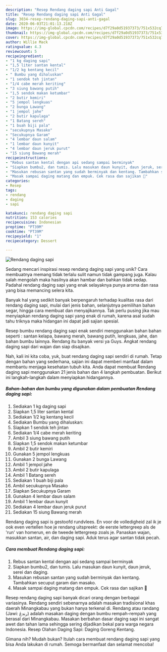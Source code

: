 ```yaml
---
description: "Resep Rendang daging sapi Anti Gagal"
title: "Resep Rendang daging sapi Anti Gagal"
slug: 3034-resep-rendang-daging-sapi-anti-gagal
date: 2020-06-03T21:01:13.218Z
image: https://img-global.cpcdn.com/recipes/d7f29a0d51937373/751x532cq70/rendang-daging-sapi-foto-resep-utama.jpg
thumbnail: https://img-global.cpcdn.com/recipes/d7f29a0d51937373/751x532cq70/rendang-daging-sapi-foto-resep-utama.jpg
cover: https://img-global.cpcdn.com/recipes/d7f29a0d51937373/751x532cq70/rendang-daging-sapi-foto-resep-utama.jpg
author: Willie Mack
ratingvalue: 4.3
reviewcount: 5
recipeingredient:
- "1 kg daging sapi"
- "1,5 liter santan kental"
- "1/2 kg kentang kecil"
- " Bumbu yang dihaluskan"
- "1 sendok teh jintan"
- "1/4 cabe merah keriting"
- "3 siung bawang putih"
- "1,5 sendok makan ketumbar"
- "2 butir kemiri"
- "5 jempol lengkuas"
- "2 bunga Lawang"
- "1 jempol jahe"
- "2 butir kapulaga"
- "1 Batang sereh"
- "1 buah biji pala"
- "secukupnya Masako"
- "Secukupnya Garam"
- "4 lembar daun salam"
- "1 lembar daun kunyit"
- "4 lembar daun jeruk purut"
- "15 siung Bawang merah"
recipeinstructions:
- "Rebus santan kental dengan api sedang sampai berminyak"
- "Siapkan bumbu2, dan tumis. Lalu masukan daun kunyit, daun jeruk, serei dan daging."
- "Masukan rebusan santan yang sudah berminyak dan kentang. Tambahkan secuput garam dan masako."
- "Masak sampai daging matang dan empuk. Cek rasa dan sajikan 🤗"
categories:
- Resep
tags:
- rendang
- daging
- sapi

katakunci: rendang daging sapi 
nutrition: 153 calories
recipecuisine: Indonesian
preptime: "PT39M"
cooktime: "PT39M"
recipeyield: "1"
recipecategory: Dessert

---
```



![Rendang daging sapi](https://img-global.cpcdn.com/recipes/d7f29a0d51937373/751x532cq70/rendang-daging-sapi-foto-resep-utama.jpg)

Sedang mencari inspirasi resep rendang daging sapi yang unik? Cara membuatnya memang tidak terlalu sulit namun tidak gampang juga. Kalau salah mengolah maka hasilnya akan hambar dan bahkan tidak sedap. Padahal rendang daging sapi yang enak selayaknya punya aroma dan rasa yang bisa memancing selera kita.

Banyak hal yang sedikit banyak berpengaruh terhadap kualitas rasa dari rendang daging sapi, mulai dari jenis bahan, selanjutnya pemilihan bahan segar, hingga cara membuat dan menyajikannya. Tak perlu pusing jika mau menyiapkan rendang daging sapi yang enak di rumah, karena asal sudah tahu triknya maka hidangan ini dapat jadi sajian spesial.

Resep bumbu rendang daging sapi enak sendiri menggunakan bahan bahan seperti : santan kelapa, bawang merah, bawang putih, lengkuas, jahe, dan bahan bumbu lainnya. Rendang itu banyak versi ya Guys. Angkat rendang daging sapi dari wajan dan siap disajikan.


Nah, kali ini kita coba, yuk, buat rendang daging sapi sendiri di rumah. Tetap dengan bahan yang sederhana, sajian ini dapat memberi manfaat dalam membantu menjaga kesehatan tubuh kita. Anda dapat membuat Rendang daging sapi menggunakan 21 jenis bahan dan 4 langkah pembuatan. Berikut ini langkah-langkah dalam menyiapkan hidangannya.

<!--inarticleads1-->

##### Bahan-bahan dan bumbu yang digunakan dalam pembuatan Rendang daging sapi:

1. Sediakan 1 kg daging sapi
1. Siapkan 1,5 liter santan kental
1. Sediakan 1/2 kg kentang kecil
1. Sediakan  Bumbu yang dihaluskan:
1. Siapkan 1 sendok teh jintan
1. Sediakan 1/4 cabe merah keriting
1. Ambil 3 siung bawang putih
1. Siapkan 1,5 sendok makan ketumbar
1. Ambil 2 butir kemiri
1. Gunakan 5 jempol lengkuas
1. Gunakan 2 bunga Lawang
1. Ambil 1 jempol jahe
1. Ambil 2 butir kapulaga
1. Ambil 1 Batang sereh
1. Sediakan 1 buah biji pala
1. Ambil secukupnya Masako
1. Siapkan Secukupnya Garam
1. Gunakan 4 lembar daun salam
1. Ambil 1 lembar daun kunyit
1. Sediakan 4 lembar daun jeruk purut
1. Sediakan 15 siung Bawang merah


Rendang daging sapi is gestoofd rundvlees. En voor de volledigheid zal ik je ook even vertellen hoe je rendang uitspreekt: de eerste lettergreep als de &#39;run&#39; van homerun, en de tweede lettergreep zoals je. Panaskan wajan, masukkan santan, air, dan daging sapi. Aduk terus agar santan tidak pecah. 

<!--inarticleads2-->

##### Cara membuat Rendang daging sapi:

1. Rebus santan kental dengan api sedang sampai berminyak
1. Siapkan bumbu2, dan tumis. Lalu masukan daun kunyit, daun jeruk, serei dan daging.
1. Masukan rebusan santan yang sudah berminyak dan kentang. Tambahkan secuput garam dan masako.
1. Masak sampai daging matang dan empuk. Cek rasa dan sajikan 🤗


Resep rendang daging sapi banyak dicari orang dengan berbagai variasinya. Rendang sendiri sebenarnya adalah masakan tradisional khas daerah Minangkabau yang bukan hanya terkenal di. Rendang atau randang (Jawi: رندڠ) adalah masakan daging dengan bumbu rempah-rempah yang berasal dari Minangkabau. Masakan berbahan dasar daging sapi ini sangat awet dan tahan lama sehingga sering dijadikan bekal para warga negara Indonesia. Resep Olahan Daging Sapi: Daging Goreng Kentang. 

Gimana nih? Mudah bukan? Itulah cara membuat rendang daging sapi yang bisa Anda lakukan di rumah. Semoga bermanfaat dan selamat mencoba!
